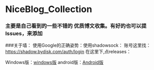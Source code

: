 # NiceBlog\_Collection

### 主要是自己看到的一些不错的 优质博文收集。有好的也可以提Issues，来添加
###关于墙：
使用Google的正确姿势：使用shadowsock：
账号这里找：https://shadow.bydisk.com/auth/login
在这里下,点releases：

Windows版：[windows版](https://github.com/shadowsocks/shadowsocks-windows)
android版：[Android版](https://github.com/shadowsocks/shadowsocks-android)





